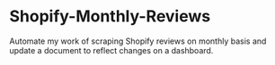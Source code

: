 # Shopify-Monthly-Reviews
Automate my work of scraping Shopify reviews on monthly basis and update a document to reflect changes on a dashboard.
